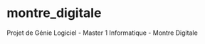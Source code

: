montre_digitale
===============

Projet de Génie Logiciel - Master 1 Informatique - Montre Digitale
